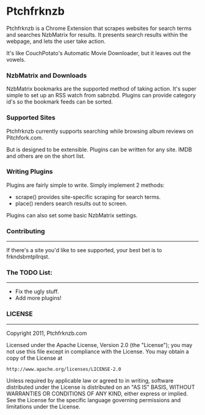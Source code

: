 Ptchfrknzb
===========================

Ptchfrknzb is a Chrome Extension that scrapes websites for search terms and searches NzbMatrix for results.
It presents search results within the webpage, and lets the user take action.

It's like CouchPotato's Automatic Movie Downloader, but it leaves out the vowels.


### NzbMatrix and Downloads ###
NzbMatrix bookmarks are the supported method of taking action. It's super simple to set up an RSS watch from sabnzbd.
Plugins can provide category id's so the bookmark feeds can be sorted.


### Supported Sites ###
Ptchfrknzb currently supports searching while browsing album reviews on Pitchfork.com.

But is designed to be extensible. Plugins can be written for any site. IMDB and others are on the short list.


### Writing Plugins ###
Plugins are fairly simple to write. Simply implement 2 methods:

 - scrape() provides site-specific scraping for search terms.
 - place() renders search results out to screen.

Plugins can also set some basic NzbMatrix settings.



### Contributing ###
--------------------------------------------------
If there's a site you'd like to see supported, your best bet is to frkndsbmtpllrqst.



### The TODO List: ###
-----------------------------------
- Fix the ugly stuff.
- Add more plugins!



### LICENSE ###
-----------------------------------

Copyright 2011, Ptchfrknzb.com

Licensed under the Apache License, Version 2.0 (the "License");
you may not use this file except in compliance with the License.
You may obtain a copy of the License at

    http://www.apache.org/licenses/LICENSE-2.0

Unless required by applicable law or agreed to in writing, software
distributed under the License is distributed on an "AS IS" BASIS,
WITHOUT WARRANTIES OR CONDITIONS OF ANY KIND, either express or implied.
See the License for the specific language governing permissions and
limitations under the License.